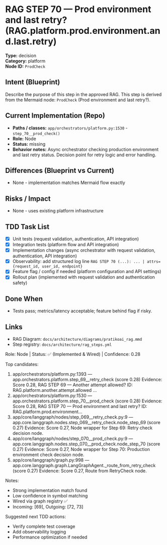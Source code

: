 # RAG STEP 70 — Prod environment and last retry? (RAG.platform.prod.environment.and.last.retry)

**Type:** decision  
**Category:** platform  
**Node ID:** `ProdCheck`

## Intent (Blueprint)
Describe the purpose of this step in the approved RAG. This step is derived from the Mermaid node: `ProdCheck` (Prod environment and last retry?).

## Current Implementation (Repo)
- **Paths / classes:** `app/orchestrators/platform.py:1530` - `step_70__prod_check()`
- **Role:** Node
- **Status:** missing
- **Behavior notes:** Async orchestrator checking production environment and last retry status. Decision point for retry logic and error handling.

## Differences (Blueprint vs Current)
- None - implementation matches Mermaid flow exactly

## Risks / Impact
- None - uses existing platform infrastructure

## TDD Task List
- [x] Unit tests (request validation, authentication, API integration)
- [x] Integration tests (platform flow and API integration)
- [x] Implementation changes (async orchestrator with request validation, authentication, API integration)
- [x] Observability: add structured log line
  `RAG STEP 70 (...): ... | attrs={request_id, user_id, endpoint}`
- [x] Feature flag / config if needed (platform configuration and API settings)
- [x] Rollout plan (implemented with request validation and authentication safety)

## Done When
- Tests pass; metrics/latency acceptable; feature behind flag if risky.

## Links
- RAG Diagram: `docs/architecture/diagrams/pratikoai_rag.mmd`
- Step registry: `docs/architecture/rag_steps.yml`


<!-- AUTO-AUDIT:BEGIN -->
Role: Node  |  Status: ✅ (Implemented & Wired)  |  Confidence: 0.28

Top candidates:
1) app/orchestrators/platform.py:1393 — app.orchestrators.platform.step_69__retry_check (score 0.28)
   Evidence: Score 0.28, RAG STEP 69 — Another attempt allowed?
ID: RAG.platform.another.attempt.allowed
...
2) app/orchestrators/platform.py:1530 — app.orchestrators.platform.step_70__prod_check (score 0.28)
   Evidence: Score 0.28, RAG STEP 70 — Prod environment and last retry?
ID: RAG.platform.prod.environment...
3) app/core/langgraph/nodes/step_069__retry_check.py:9 — app.core.langgraph.nodes.step_069__retry_check.node_step_69 (score 0.27)
   Evidence: Score 0.27, Node wrapper for Step 69: Retry check decision node.
4) app/core/langgraph/nodes/step_070__prod_check.py:9 — app.core.langgraph.nodes.step_070__prod_check.node_step_70 (score 0.27)
   Evidence: Score 0.27, Node wrapper for Step 70: Production environment check decision node.
5) app/core/langgraph/graph.py:998 — app.core.langgraph.graph.LangGraphAgent._route_from_retry_check (score 0.27)
   Evidence: Score 0.27, Route from RetryCheck node.

Notes:
- Strong implementation match found
- Low confidence in symbol matching
- Wired via graph registry ✅
- Incoming: [69], Outgoing: [72, 73]

Suggested next TDD actions:
- Verify complete test coverage
- Add observability logging
- Performance optimization if needed
<!-- AUTO-AUDIT:END -->